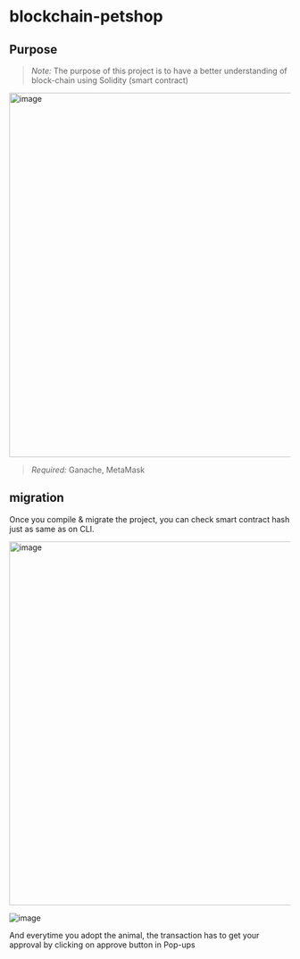 # blockchain-petshop

## Purpose

> *Note:* The purpose of this project is to have a better understanding of block-chain using Solidity (smart contract)

<img width="653" alt="image" src="https://user-images.githubusercontent.com/87864058/155993139-25315dd1-5ffc-46db-91d4-b9bf1960cf52.png">


> *Required:* Ganache, MetaMask


## migration

Once you compile & migrate the project, you can check smart contract hash just as same as on CLI. 

<img width="652" alt="image" src="https://user-images.githubusercontent.com/87864058/155994114-f0eab3af-c758-4209-83e1-430b2bae11d1.png">


![image](https://user-images.githubusercontent.com/87864058/155994011-7e0e2d25-9547-4580-8fd8-8d1b68daf5ea.png)

And everytime you adopt the animal, the transaction has to get your approval by clicking on approve button in Pop-ups

